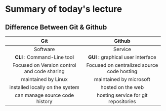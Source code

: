 

# Summary of today's lecture

## Difference Between Git & Github

| Git | Github 
| :---: | :---: 
| Software | Service
| **CLI** : Command-Line tool | **GUI** :  graphical user interface
| Focused on Version control and code sharing | Focused on centralized source code hosting
| maintained by Linux | maintained by microsoft
| installed locally on the system | hosted on the web
| can manage source code history | hosting service for git repositories